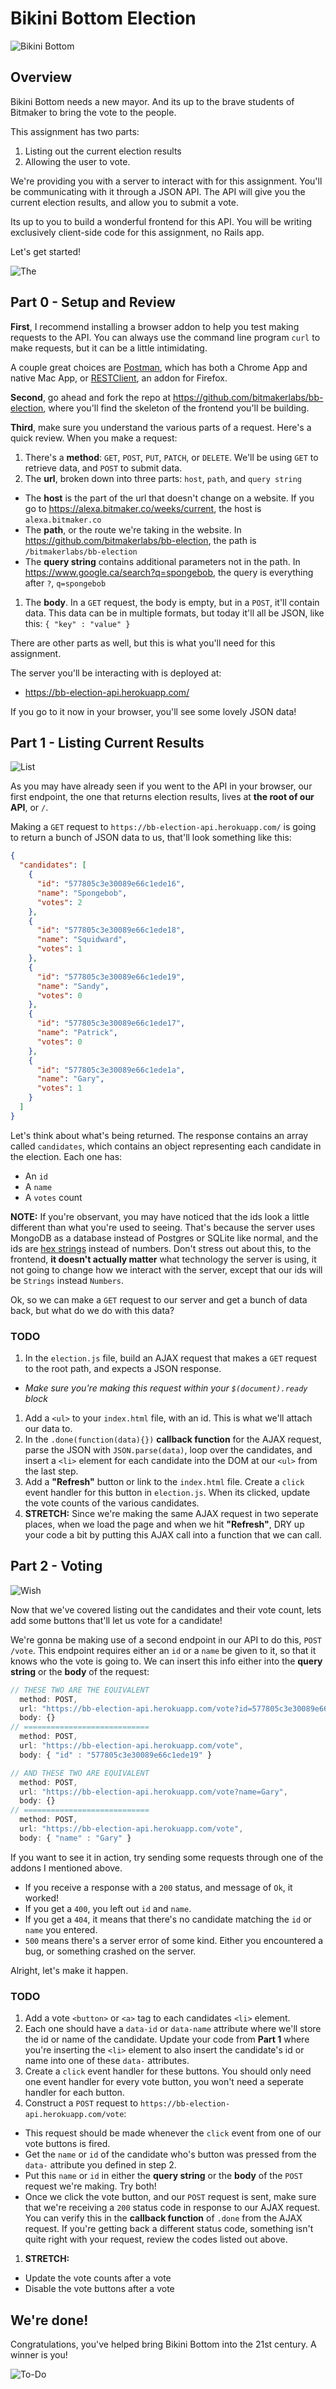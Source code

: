 # Bikini Bottom Election
![Bikini Bottom](images/bikini-bottom.jpg)

## Overview
Bikini Bottom needs a new mayor. And its up to the brave students of Bitmaker to bring the vote to the people.

This assignment has two parts:

1. Listing out the current election results
1. Allowing the user to vote.

We're providing you with a server to interact with for this assignment. You'll be communicating with it through a JSON API.  The API will give you the current election results, and allow you to submit a vote.

Its up to you to build a wonderful frontend for this API. You will be writing exclusively client-side code for this assignment, no Rails app.

Let's get started!

![The](images/the.jpg)

## Part 0 - Setup and Review
**First**, I recommend installing a browser addon to help you test making requests to the API. You can always use the command line program `curl` to make requests, but it can be a little intimidating.

A couple great choices are [Postman](https://www.getpostman.com/), which has both a Chrome App and native Mac App, or [RESTClient](https://addons.mozilla.org/en-US/firefox/addon/restclient/), an addon for Firefox.

**Second**, go ahead and fork the repo at https://github.com/bitmakerlabs/bb-election, where you'll find the skeleton of the frontend you'll be building.

**Third**, make sure you understand the various parts of a request. Here's a quick review. When you make a request:
1. There's a **method**: `GET`, `POST`, `PUT`, `PATCH`, or `DELETE`. We'll be using `GET` to retrieve data, and `POST` to submit data.
1. The **url**, broken down into three parts: `host`, `path`, and `query string`
  + The **host** is the part of the url that doesn't change on a website.  If you go to https://alexa.bitmaker.co/weeks/current, the host is `alexa.bitmaker.co`
  + The **path**, or the route we're taking in the website. In https://github.com/bitmakerlabs/bb-election, the path is `/bitmakerlabs/bb-election`
  + The **query string** contains additional parameters not in the path.  In https://www.google.ca/search?q=spongebob, the query is everything after `?`, `q=spongebob`
1. The **body**. In a `GET` request, the body is empty, but in a `POST`, it'll contain data. This data can be in multiple formats, but today it'll all be JSON, like this: `{ "key" : "value" }`

There are other parts as well, but this is what you'll need for this assignment.

The server you'll be interacting with is deployed at:
+ https://bb-election-api.herokuapp.com/

If you go to it now in your browser, you'll see some lovely JSON data!

## Part 1 - Listing Current Results
![List](images/list.png)

As you may have already seen if you went to the API in your browser, our first endpoint, the one that returns election results, lives at **the root of our API**, or `/`.

Making a `GET` request to `https://bb-election-api.herokuapp.com/` is going to return a bunch of JSON data to us, that'll look something like this:
```json
{
  "candidates": [
    {
      "id": "577805c3e30089e66c1ede16",
      "name": "Spongebob",
      "votes": 2
    },
    {
      "id": "577805c3e30089e66c1ede18",
      "name": "Squidward",
      "votes": 1
    },
    {
      "id": "577805c3e30089e66c1ede19",
      "name": "Sandy",
      "votes": 0
    },
    {
      "id": "577805c3e30089e66c1ede17",
      "name": "Patrick",
      "votes": 0
    },
    {
      "id": "577805c3e30089e66c1ede1a",
      "name": "Gary",
      "votes": 1
    }
  ]
}
```

Let's think about what's being returned. The response contains an array called `candidates`, which contains an object representing each candidate in the election. Each one has:
+ An `id`
+ A `name`
+ A `votes` count

**NOTE:** If you're observant, you may have noticed that the ids look a little different than what you're used to seeing. That's because the server uses MongoDB as a database instead of Postgres or SQLite like normal, and the ids are [hex strings](https://en.wikipedia.org/wiki/Hexadecimal) instead of numbers. Don't stress out about this, to the frontend, **it doesn't actually matter** what technology the server is using, it not going to change how we interact with the server, except that our ids will be `Strings` instead `Numbers`.

Ok, so we can make a `GET` request to our server and get a bunch of data back, but what do we do with this data?

### TODO
1. In the `election.js` file, build an AJAX request that makes a `GET` request to the root path, and expects a JSON response.
  + *Make sure you're making this request within your `$(document).ready` block*
1. Add a `<ul>` to your `index.html` file, with an id.  This is what we'll attach our data to.
1. In the `.done(function(data){})` **callback function** for the AJAX request, parse the JSON with `JSON.parse(data)`, loop over the candidates, and insert a `<li>` element for each candidate into the DOM at our `<ul>` from the last step.
1. Add a **"Refresh"** button or link to the `index.html` file. Create a `click` event handler for this button in `election.js`. When its clicked, update the vote counts of the various candidates.
1. **STRETCH:** Since we're making the same AJAX request in two seperate places, when we load the page and when we hit **"Refresh"**, DRY up your code a bit by putting this AJAX call into a function that we can call.

## Part 2 - Voting
![Wish](images/wish.jpg)

Now that we've covered listing out the candidates and their vote count, lets add some buttons that'll let us vote for a candidate!

We're gonna be making use of a second endpoint in our API to do this, `POST /vote`. This endpoint requires either an `id` or a `name` be given to it, so that it knows who the vote is going to.  We can insert this info either into the **query string** or the **body** of the request:
```js
// THESE TWO ARE THE EQUIVALENT
  method: POST,
  url: "https://bb-election-api.herokuapp.com/vote?id=577805c3e30089e66c1ede19",
  body: {}
// ============================
  method: POST,
  url: "https://bb-election-api.herokuapp.com/vote",
  body: { "id" : "577805c3e30089e66c1ede19" }

// AND THESE TWO ARE EQUIVALENT
  method: POST,
  url: "https://bb-election-api.herokuapp.com/vote?name=Gary",
  body: {}
// ============================
  method: POST,
  url: "https://bb-election-api.herokuapp.com/vote",
  body: { "name" : "Gary" }
```

If you want to see it in action, try sending some requests through one of the addons I mentioned above.
+ If you receive a response with a `200` status, and message of `Ok`, it worked!
+ If you get a `400`, you left out `id` and `name`.
+ If you get a `404`, it means that there's no candidate matching the `id` or `name` you entered.
+ `500` means there's a server error of some kind. Either you encountered a bug, or something crashed on the server.

Alright, let's make it happen.

### TODO

1. Add a vote `<button>` or `<a>` tag to each candidates `<li>` element.
1. Each one should have a `data-id` or `data-name` attribute where we'll store the id or name of the candidate. Update your code from **Part 1** where you're inserting the `<li>` element to also insert the candidate's id or name into one of these `data-` attributes.
1. Create a `click` event handler for these buttons. You should only need one event handler for every vote button, you won't need a seperate handler for each button.
1. Construct a `POST` request to `https://bb-election-api.herokuapp.com/vote`:
  + This request should be made whenever the `click` event from one of our vote buttons is fired.
  + Get the `name` or `id` of the candidate who's button was pressed from the `data-` attribute you defined in step 2.
  + Put this `name` or `id` in either the **query string** or the **body** of the `POST` request we're making. Try both!
  + Once we click the vote button, and our `POST` request is sent, make sure that we're receiving a `200` status code in response to our AJAX request. You can verify this in the **callback function** of `.done` from the AJAX request. If you're getting back a different status code, something isn't quite right with your request, review the codes listed out above.
1. **STRETCH:**
  + Update the vote counts after a vote
  + Disable the vote buttons after a vote


## We're done!

Congratulations, you've helped bring Bikini Bottom into the 21st century. A winner is you!

![To-Do](images/to-do.jpg)

